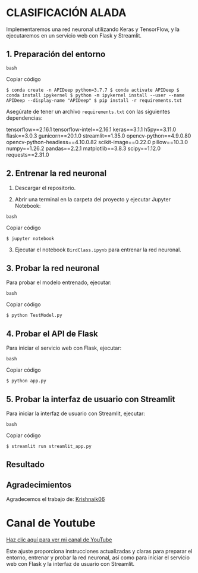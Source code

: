 # CLASIFICACIÓN ALADA

Implementaremos una red neuronal utilizando Keras y TensorFlow, y la ejecutaremos en un servicio web con Flask y Streamlit.

## 1. Preparación del entorno

```         
bash
```

Copiar código

`$ conda create -n APIDeep python=3.7.7 $ conda activate APIDeep $ conda install ipykernel $ python -m ipykernel install --user --name APIDeep --display-name "APIDeep" $ pip install -r requirements.txt`

Asegúrate de tener un archivo `requirements.txt` con las siguientes dependencias:

tensorflow==2.16.1
tensorflow-intel==2.16.1
keras==3.1.1
h5py==3.11.0
flask==3.0.3
gunicorn==20.1.0
streamlit==1.35.0
opencv-python==4.9.0.80
opencv-python-headless==4.10.0.82
scikit-image==0.22.0
pillow==10.3.0
numpy==1.26.2
pandas==2.2.1
matplotlib==3.8.3
scipy==1.12.0
requests==2.31.0


## 2. Entrenar la red neuronal

1.  Descargar el repositorio.

2.  Abrir una terminal en la carpeta del proyecto y ejecutar Jupyter Notebook:

```         
bash
```

Copiar código

`$ jupyter notebook`

3.  Ejecutar el notebook `BirdClass.ipynb` para entrenar la red neuronal.

## 3. Probar la red neuronal

Para probar el modelo entrenado, ejecutar:

```         
bash
```

Copiar código

`$ python TestModel.py`

## 4. Probar el API de Flask

Para iniciar el servicio web con Flask, ejecutar:

```         
bash
```

Copiar código

`$ python app.py`

## 5. Probar la interfaz de usuario con Streamlit

Para iniciar la interfaz de usuario con Streamlit, ejecutar:

```         
bash
```

Copiar código

`$ streamlit run streamlit_app.py`

## Resultado

## Agradecimientos

Agradecemos el trabajo de: [Krishnaik06](https://github.com/krishnaik06/Deployment-Deep-Learning-Model)

# **Canal de Youtube**

[Haz clic aquí para ver mi canal de YouTube](https://www.youtube.com/channel/UCr_dJOULDvSXMHA1PSHy2rg)

Este ajuste proporciona instrucciones actualizadas y claras para preparar el entorno, entrenar y probar la red neuronal, así como para iniciar el servicio web con Flask y la interfaz de usuario con Streamlit.
